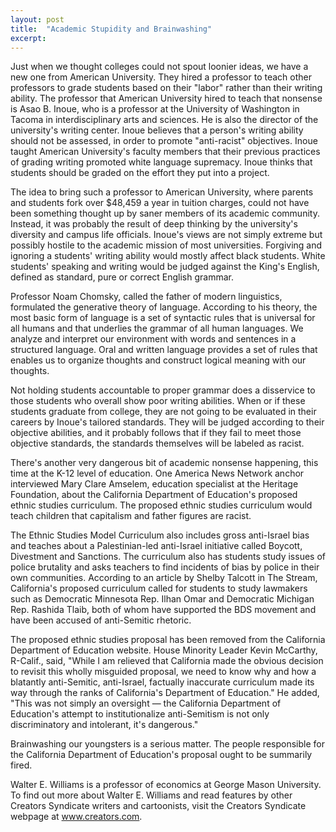 ```yaml
---
layout: post
title:  "Academic Stupidity and Brainwashing"
excerpt:
---
```




Just when we thought colleges could not spout loonier ideas, we have a new one from American University. They hired a professor to teach other professors to grade students based on their "labor" rather than their writing ability. The professor that American University hired to teach that nonsense is Asao B. Inoue, who is a professor at the University of Washington in Tacoma in interdisciplinary arts and sciences. He is also the director of the university's writing center. Inoue believes that a person's writing ability should not be assessed, in order to promote "anti-racist" objectives. Inoue taught American University's faculty members that their previous practices of grading writing promoted white language supremacy. Inoue thinks that students should be graded on the effort they put into a project.

The idea to bring such a professor to American University, where parents and students fork over $48,459 a year in tuition charges, could not have been something thought up by saner members of its academic community. Instead, it was probably the result of deep thinking by the university's diversity and campus life officials. Inoue's views are not simply extreme but possibly hostile to the academic mission of most universities. Forgiving and ignoring a students' writing ability would mostly affect black students. White students' speaking and writing would be judged against the King's English, defined as standard, pure or correct English grammar.

Professor Noam Chomsky, called the father of modern linguistics, formulated the generative theory of language. According to his theory, the most basic form of language is a set of syntactic rules that is universal for all humans and that underlies the grammar of all human languages. We analyze and interpret our environment with words and sentences in a structured language. Oral and written language provides a set of rules that enables us to organize thoughts and construct logical meaning with our thoughts. 

Not holding students accountable to proper grammar does a disservice to those students who overall show poor writing abilities. When or if these students graduate from college, they are not going to be evaluated in their careers by Inoue's tailored standards. They will be judged according to their objective abilities, and it probably follows that if they fail to meet those objective standards, the standards themselves will be labeled as racist.

There's another very dangerous bit of academic nonsense happening, this time at the K-12 level of education. One America News Network anchor interviewed Mary Clare Amselem, education specialist at the Heritage Foundation, about the California Department of Education's proposed ethnic studies curriculum. The proposed ethnic studies curriculum would teach children that capitalism and father figures are racist.



The Ethnic Studies Model Curriculum also includes gross anti-Israel bias and teaches about a Palestinian-led anti-Israel initiative called Boycott, Divestment and Sanctions. The curriculum also has students study issues of police brutality and asks teachers to find incidents of bias by police in their own communities. According to an article by Shelby Talcott in The Stream, California's proposed curriculum called for students to study lawmakers such as Democratic Minnesota Rep. Ilhan Omar and Democratic Michigan Rep. Rashida Tlaib, both of whom have supported the BDS movement and have been accused of anti-Semitic rhetoric.

The proposed ethnic studies proposal has been removed from the California Department of Education website. House Minority Leader Kevin McCarthy, R-Calif., said, "While I am relieved that California made the obvious decision to revisit this wholly misguided proposal, we need to know why and how a blatantly anti-Semitic, anti-Israel, factually inaccurate curriculum made its way through the ranks of California's Department of Education." He added, "This was not simply an oversight — the California Department of Education's attempt to institutionalize anti-Semitism is not only discriminatory and intolerant, it's dangerous."

Brainwashing our youngsters is a serious matter. The people responsible for the California Department of Education's proposal ought to be summarily fired.

Walter E. Williams is a professor of economics at George Mason University. To find out more about Walter E. Williams and read features by other Creators Syndicate writers and cartoonists, visit the Creators Syndicate webpage at www.creators.com.
